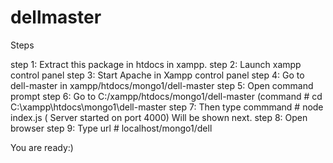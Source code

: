 # dellmaster

Steps

step 1: Extract this package in htdocs in xampp.
step 2: Launch xampp control panel
step 3: Start Apache in Xampp control panel
step 4: Go to dell-master in xampp/htdocs/mongo1/dell-master
step 5: Open command prompt
step 6: Go to C:/xampp/htdocs/mongo1/dell-master (command # cd C:\xampp\htdocs\mongo1\dell-master
step 7: Then type commmand  # node index.js
( Server started on port 4000) Will be shown next.
step 8: Open browser
step 9: Type url # localhost/mongo1/dell

You are ready:)
